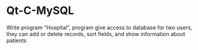 # Qt-C-MySQL
Write program "Hospital", program give access to database for two users, they can add or delete records, sort fields, and show information about patients 
